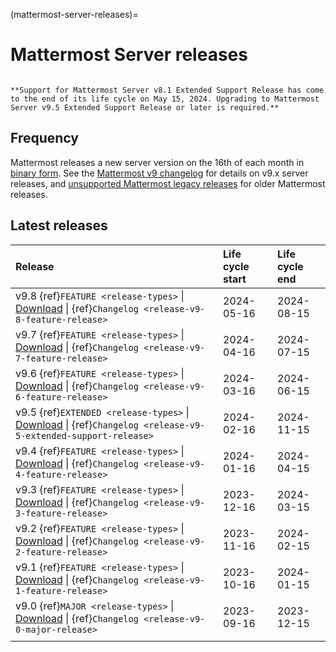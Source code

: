 (mattermost-server-releases)=
# Mattermost Server releases

```{include} ../_static/badges/allplans-selfhosted.md
```

```{Important}
**Support for Mattermost Server v8.1 Extended Support Release has come to the end of its life cycle on May 15, 2024. Upgrading to Mattermost Server v9.5 Extended Support Release or later is required.**
```

## Frequency
Mattermost releases a new server version on the 16th of each month in [binary form](/upgrade/upgrading-mattermost-server). See the [Mattermost v9 changelog](/deploy/mattermost-v9-changelog) for details on v9.x server releases, and [unsupported Mattermost legacy releases](/deploy/unsupported-legacy-releases) for older Mattermost releases.

## Latest releases

| **Release** | **Life cycle start** | **Life cycle end** |
|:---|:---|:---|
| v9.8 {ref}`FEATURE <release-types>` \| [Download](https://releases.mattermost.com/9.8.0/mattermost-9.8.0-linux-amd64.tar.gz) \| {ref}`Changelog <release-v9-8-feature-release>` | 2024-05-16 | 2024-08-15 |
| v9.7 {ref}`FEATURE <release-types>` \| [Download](https://releases.mattermost.com/9.7.3/mattermost-9.7.3-linux-amd64.tar.gz) \| {ref}`Changelog <release-v9-7-feature-release>` | 2024-04-16 | 2024-07-15 |
| v9.6 {ref}`FEATURE <release-types>` \| [Download](https://releases.mattermost.com/9.6.2/mattermost-9.6.2-linux-amd64.tar.gz) \| {ref}`Changelog <release-v9-6-feature-release>` | 2024-03-16 | 2024-06-15 |
| v9.5 {ref}`EXTENDED <release-types>` \| [Download](https://releases.mattermost.com/9.5.4/mattermost-9.5.4-linux-amd64.tar.gz) \| {ref}`Changelog <release-v9-5-extended-support-release>` | 2024-02-16 | 2024-11-15 |
| v9.4 {ref}`FEATURE <release-types>` \| [Download](https://releases.mattermost.com/9.4.5/mattermost-9.4.5-linux-amd64.tar.gz) \| {ref}`Changelog <release-v9-4-feature-release>` | 2024-01-16 | 2024-04-15 |
| v9.3 {ref}`FEATURE <release-types>` \| [Download](https://releases.mattermost.com/9.3.3/mattermost-9.3.3-linux-amd64.tar.gz) \| {ref}`Changelog <release-v9-3-feature-release>` | 2023-12-16 | 2024-03-15 |
| v9.2 {ref}`FEATURE <release-types>` \| [Download](https://releases.mattermost.com/9.2.6/mattermost-9.2.6-linux-amd64.tar.gz) \| {ref}`Changelog <release-v9-2-feature-release>` | 2023-11-16 | 2024-02-15 |
| v9.1 {ref}`FEATURE <release-types>` \| [Download](https://releases.mattermost.com/9.1.5/mattermost-9.1.5-linux-amd64.tar.gz) \| {ref}`Changelog <release-v9-1-feature-release>` | 2023-10-16 | 2024-01-15 |
| v9.0 {ref}`MAJOR <release-types>` \| [Download](https://releases.mattermost.com/9.0.5/mattermost-9.0.5-linux-amd64.tar.gz) \| {ref}`Changelog <release-v9-0-major-release>` | 2023-09-16 | 2023-12-15 |
|  |  |  |
